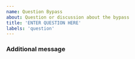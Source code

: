 ```yaml
---
name: Question Bypass
about: Question or discussion about the bypass
title: 'ENTER QUESTION HERE'
labels: 'question'
---
```


### Additional message

<!-- Write here only useful information, describing your question in detail. -->